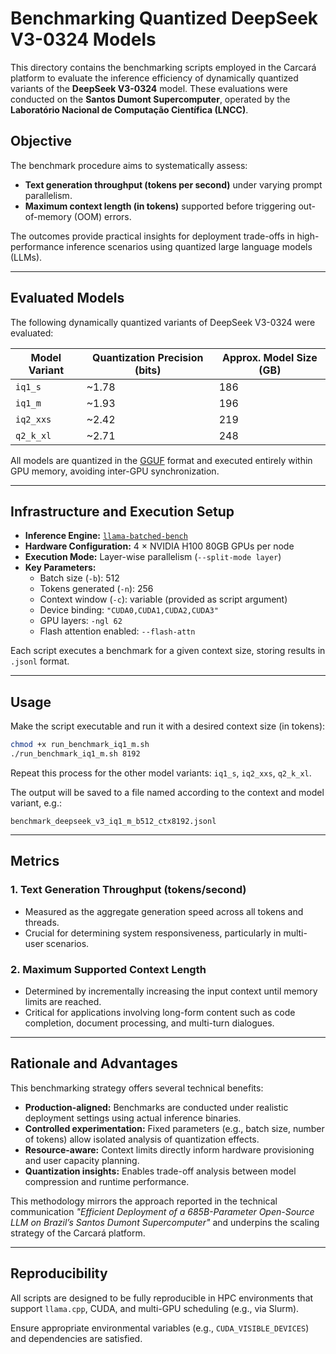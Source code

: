 # Benchmarking Quantized DeepSeek V3-0324 Models

This directory contains the benchmarking scripts employed in the Carcará platform to evaluate the inference efficiency of dynamically quantized variants of the **DeepSeek V3-0324** model. These evaluations were conducted on the **Santos Dumont Supercomputer**, operated by the **Laboratório Nacional de Computação Científica (LNCC)**.

## Objective

The benchmark procedure aims to systematically assess:

- **Text generation throughput (tokens per second)** under varying prompt parallelism.
- **Maximum context length (in tokens)** supported before triggering out-of-memory (OOM) errors.

The outcomes provide practical insights for deployment trade-offs in high-performance inference scenarios using quantized large language models (LLMs).

---

## Evaluated Models

The following dynamically quantized variants of DeepSeek V3-0324 were evaluated:

| Model Variant | Quantization Precision (bits) | Approx. Model Size (GB) |
|---------------|-------------------------------|--------------------------|
| `iq1_s`       | ~1.78                         | 186                      |
| `iq1_m`       | ~1.93                         | 196                      |
| `iq2_xxs`     | ~2.42                         | 219                      |
| `q2_k_xl`     | ~2.71                         | 248                      |

All models are quantized in the [GGUF](https://github.com/ggerganov/ggml/blob/master/docs/gguf.md) format and executed entirely within GPU memory, avoiding inter-GPU synchronization.

---

## Infrastructure and Execution Setup

- **Inference Engine:** [`llama-batched-bench`](https://github.com/ggerganov/llama.cpp)
- **Hardware Configuration:** 4 × NVIDIA H100 80GB GPUs per node
- **Execution Mode:** Layer-wise parallelism (`--split-mode layer`)
- **Key Parameters:**
  - Batch size (`-b`): 512
  - Tokens generated (`-n`): 256
  - Context window (`-c`): variable (provided as script argument)
  - Device binding: `"CUDA0,CUDA1,CUDA2,CUDA3"`
  - GPU layers: `-ngl 62`
  - Flash attention enabled: `--flash-attn`

Each script executes a benchmark for a given context size, storing results in `.jsonl` format.

---

## Usage

Make the script executable and run it with a desired context size (in tokens):

```bash
chmod +x run_benchmark_iq1_m.sh
./run_benchmark_iq1_m.sh 8192
````

Repeat this process for the other model variants: `iq1_s`, `iq2_xxs`, `q2_k_xl`.

The output will be saved to a file named according to the context and model variant, e.g.:

```
benchmark_deepseek_v3_iq1_m_b512_ctx8192.jsonl
```

---

## Metrics

### 1. Text Generation Throughput (tokens/second)

* Measured as the aggregate generation speed across all tokens and threads.
* Crucial for determining system responsiveness, particularly in multi-user scenarios.

### 2. Maximum Supported Context Length

* Determined by incrementally increasing the input context until memory limits are reached.
* Critical for applications involving long-form content such as code completion, document processing, and multi-turn dialogues.

---

## Rationale and Advantages

This benchmarking strategy offers several technical benefits:

* **Production-aligned:** Benchmarks are conducted under realistic deployment settings using actual inference binaries.
* **Controlled experimentation:** Fixed parameters (e.g., batch size, number of tokens) allow isolated analysis of quantization effects.
* **Resource-aware:** Context limits directly inform hardware provisioning and user capacity planning.
* **Quantization insights:** Enables trade-off analysis between model compression and runtime performance.

This methodology mirrors the approach reported in the technical communication *"Efficient Deployment of a 685B-Parameter Open-Source LLM on Brazil’s Santos Dumont Supercomputer"* and underpins the scaling strategy of the Carcará platform.

---

## Reproducibility

All scripts are designed to be fully reproducible in HPC environments that support `llama.cpp`, CUDA, and multi-GPU scheduling (e.g., via Slurm).

Ensure appropriate environmental variables (e.g., `CUDA_VISIBLE_DEVICES`) and dependencies are satisfied.
